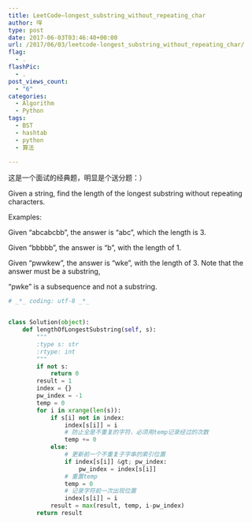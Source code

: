 ```yaml
---
title: LeetCode–longest_substring_without_repeating_char
author: 咩
type: post
date: 2017-06-03T03:46:40+00:00
url: /2017/06/03/leetcode-longest_substring_without_repeating_char/
flag:
  - .
flashPic:
  - .
post_views_count:
  - "6"
categories:
  - Algorithm
  - Python
tags:
  - BST
  - hashtab
  - python
  - 算法

---
```

这是一个面试的经典题，明显是个送分题：）
  
Given a string, find the length of the longest substring without repeating characters.

Examples:

Given &#8220;abcabcbb&#8221;, the answer is &#8220;abc&#8221;, which the length is 3.

Given &#8220;bbbbb&#8221;, the answer is &#8220;b&#8221;, with the length of 1.

Given &#8220;pwwkew&#8221;, the answer is &#8220;wke&#8221;, with the length of 3. Note that the answer must be a substring,
  
&#8220;pwke&#8221; is a subsequence and not a substring.

```python
# _*_ coding: utf-8 _*_


class Solution(object):
    def lengthOfLongestSubstring(self, s):
        """
        :type s: str
        :rtype: int
        """
        if not s:
            return 0
        result = 1
        index = {}
        pw_index = -1
        temp = 0
        for i in xrange(len(s)):
            if s[i] not in index:
                index[s[i]] = i
                # 防止全是不重复的字符，必须用temp记录经过的次数
                temp += 0
            else:
                # 更新前一个不重复子字串的索引位置
                if index[s[i]] &gt; pw_index:
                    pw_index = index[s[i]]
                # 重置temp
                temp = 0
                # 记录字符前一次出现位置
                index[s[i]] = i
            result = max(result, temp, i-pw_index)
        return result
```